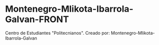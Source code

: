 # Montenegro-Mlikota-Ibarrola-Galvan-FRONT
Centro de Estudiantes "Politecnianos". Creado por: Montenegro-Mlikota-Ibarrola-Galvan
